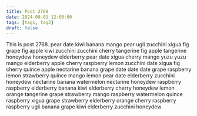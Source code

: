 ```yaml
---
title: Post 2768
date: 2024-09-01 12:00:00
tags: [tag1, tag2]
draft: false
---
```

This is post 2768.
pear
date
kiwi
banana
mango
pear
ugli
zucchini
xigua
fig
grape
fig
apple
kiwi
zucchini
zucchini
cherry
tangerine
fig
apple
tangerine
honeydew
honeydew
elderberry
pear
date
xigua
cherry
mango
yuzu
yuzu
mango
elderberry
apple
cherry
raspberry
lemon
zucchini
date
xigua
fig
cherry
quince
apple
nectarine
banana
grape
date
date
date
grape
raspberry
lemon
strawberry
quince
mango
lemon
pear
date
elderberry
zucchini
honeydew
nectarine
banana
watermelon
nectarine
honeydew
raspberry
raspberry
elderberry
banana
kiwi
elderberry
cherry
honeydew
lemon
orange
tangerine
grape
strawberry
mango
raspberry
watermelon
quince
raspberry
xigua
grape
strawberry
elderberry
orange
cherry
raspberry
raspberry
ugli
banana
grape
kiwi
elderberry
zucchini
honeydew
